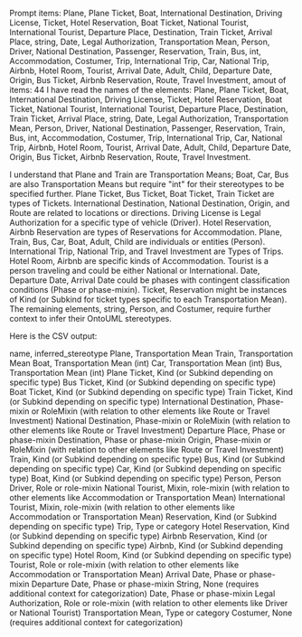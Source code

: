 Prompt items: 
Plane, Plane Ticket, Boat, International Destination, Driving License, Ticket, Hotel Reservation, Boat Ticket, National Tourist, International Tourist, Departure Place, Destination, Train Ticket, Arrival Place, string, Date, Legal Authorization, Transportation Mean, Person, Driver, National Destination, Passenger, Reservation, Train, Bus, int, Accommodation, Costumer, Trip, International Trip, Car, National Trip, Airbnb, Hotel Room, Tourist, Arrival Date, Adult, Child, Departure Date, Origin, Bus Ticket, Airbnb Reservation, Route, Travel Investment, 
amout of items: 44
 I have read the names of the elements: Plane, Plane Ticket, Boat, International Destination, Driving License, Ticket, Hotel Reservation, Boat Ticket, National Tourist, International Tourist, Departure Place, Destination, Train Ticket, Arrival Place, string, Date, Legal Authorization, Transportation Mean, Person, Driver, National Destination, Passenger, Reservation, Train, Bus, int, Accommodation, Costumer, Trip, International Trip, Car, National Trip, Airbnb, Hotel Room, Tourist, Arrival Date, Adult, Child, Departure Date, Origin, Bus Ticket, Airbnb Reservation, Route, Travel Investment.

I understand that Plane and Train are Transportation Means; Boat, Car, Bus are also Transportation Means but require "int" for their stereotypes to be specified further. Plane Ticket, Bus Ticket, Boat Ticket, Train Ticket are types of Tickets. International Destination, National Destination, Origin, and Route are related to locations or directions. Driving License is Legal Authorization for a specific type of vehicle (Driver). Hotel Reservation, Airbnb Reservation are types of Reservations for Accommodation. Plane, Train, Bus, Car, Boat, Adult, Child are individuals or entities (Person). International Trip, National Trip, and Travel Investment are Types of Trips. Hotel Room, Airbnb are specific kinds of Accommodation. Tourist is a person traveling and could be either National or International. Date, Departure Date, Arrival Date could be phases with contingent classification conditions (Phase or phase-mixin). Ticket, Reservation might be instances of Kind (or Subkind for ticket types specific to each Transportation Mean). The remaining elements, string, Person, and Costumer, require further context to infer their OntoUML stereotypes.

Here is the CSV output:

name, inferred_stereotype
Plane, Transportation Mean
Train, Transportation Mean
Boat, Transportation Mean (int)
Car, Transportation Mean (int)
Bus, Transportation Mean (int)
Plane Ticket, Kind (or Subkind depending on specific type)
Bus Ticket, Kind (or Subkind depending on specific type)
Boat Ticket, Kind (or Subkind depending on specific type)
Train Ticket, Kind (or Subkind depending on specific type)
International Destination, Phase-mixin or RoleMixin (with relation to other elements like Route or Travel Investment)
National Destination, Phase-mixin or RoleMixin (with relation to other elements like Route or Travel Investment)
Departure Place, Phase or phase-mixin
Destination, Phase or phase-mixin
Origin, Phase-mixin or RoleMixin (with relation to other elements like Route or Travel Investment)
Train, Kind (or Subkind depending on specific type)
Bus, Kind (or Subkind depending on specific type)
Car, Kind (or Subkind depending on specific type)
Boat, Kind (or Subkind depending on specific type)
Person, Person
Driver, Role or role-mixin
National Tourist, Mixin, role-mixin (with relation to other elements like Accommodation or Transportation Mean)
International Tourist, Mixin, role-mixin (with relation to other elements like Accommodation or Transportation Mean)
Reservation, Kind (or Subkind depending on specific type)
Trip, Type or category
Hotel Reservation, Kind (or Subkind depending on specific type)
Airbnb Reservation, Kind (or Subkind depending on specific type)
Airbnb, Kind (or Subkind depending on specific type)
Hotel Room, Kind (or Subkind depending on specific type)
Tourist, Role or role-mixin (with relation to other elements like Accommodation or Transportation Mean)
Arrival Date, Phase or phase-mixin
Departure Date, Phase or phase-mixin
String, None (requires additional context for categorization)
Date, Phase or phase-mixin
Legal Authorization, Role or role-mixin (with relation to other elements like Driver or National Tourist)
Transportation Mean, Type or category
Costumer, None (requires additional context for categorization)
